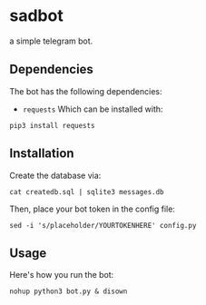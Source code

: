# sadbot
a simple telegram bot.

## Dependencies
The bot has the following dependencies:
- `requests`
Which can be installed with:
```
pip3 install requests
```

## Installation
Create the database via:
```
cat createdb.sql | sqlite3 messages.db
```
Then, place your bot token in the config file:  
```
sed -i 's/placeholder/YOURTOKENHERE' config.py
```

## Usage
Here's how you run the bot:  
```
nohup python3 bot.py & disown
```
